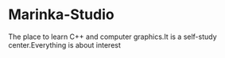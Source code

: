 # Marinka-Studio
The place to learn C++ and computer graphics.It is a self-study center.Everything is about interest
